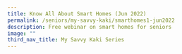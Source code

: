 ```yaml
---
title: Know All About Smart Homes (Jun 2022)
permalink: /seniors/my-savvy-kaki/smarthomes1-jun2022
description: Free webinar on smart homes for seniors
image: ""
third_nav_title: My Savvy Kaki Series
---
```

